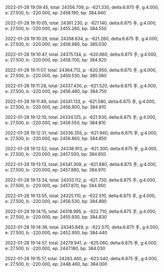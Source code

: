 2022-01-28 19:09:45, total: 24356.709, p: -621.330, delta:6.875 手, g:4.000, e: 27.500, b: -220.000, ep: 2458.190, bp: 384.940

2022-01-28 19:10:05, total: 24361.230, p: -621.140, delta:6.875 手, g:4.000, e: 27.500, b: -220.000, ep: 2455.260, bp: 384.550

2022-01-28 19:10:26, total: 24358.634, p: -621.260, delta:6.875 手, g:4.000, e: 27.500, b: -220.000, ep: 2458.980, bp: 385.030

2022-01-28 19:10:47, total: 24375.134, p: -620.660, delta:6.875 手, g:4.000, e: 27.500, b: -220.000, ep: 2458.700, bp: 384.920

2022-01-28 19:11:07, total: 24364.712, p: -620.950, delta:6.875 手, g:4.000, e: 27.500, b: -220.000, ep: 2459.530, bp: 385.060

2022-01-28 19:11:28, total: 24337.430, p: -621.520, delta:6.875 手, g:4.000, e: 27.500, b: -220.000, ep: 2456.480, bp: 384.750

2022-01-28 19:11:49, total: 24341.133, p: -621.580, delta:6.875 手, g:4.000, e: 27.500, b: -220.000, ep: 2456.900, bp: 384.810

2022-01-28 19:12:10, total: 24334.125, p: -621.930, delta:6.875 手, g:4.000, e: 27.500, b: -220.000, ep: 2456.550, bp: 384.810

2022-01-28 19:12:31, total: 24336.355, p: -621.940, delta:6.875 手, g:4.000, e: 27.500, b: -220.000, ep: 2456.860, bp: 384.850

2022-01-28 19:12:52, total: 24338.913, p: -621.300, delta:6.875 手, g:4.000, e: 27.500, b: -220.000, ep: 2457.500, bp: 384.850

2022-01-28 19:13:13, total: 24341.309, p: -621.880, delta:6.875 手, g:4.000, e: 27.500, b: -220.000, ep: 2457.880, bp: 384.970

2022-01-28 19:13:34, total: 24333.112, p: -621.730, delta:6.875 手, g:4.000, e: 27.500, b: -220.000, ep: 2457.870, bp: 384.950

2022-01-28 19:13:55, total: 24325.110, p: -622.510, delta:6.875 手, g:4.000, e: 27.500, b: -220.000, ep: 2456.530, bp: 384.880

2022-01-28 19:14:15, total: 24318.995, p: -622.710, delta:6.875 手, g:4.000, e: 27.500, b: -220.000, ep: 2455.930, bp: 384.830

2022-01-28 19:14:36, total: 24345.849, p: -622.570, delta:6.875 手, g:4.000, e: 27.500, b: -220.000, ep: 2452.950, bp: 384.440

2022-01-28 19:14:57, total: 24279.941, p: -625.060, delta:6.875 手, g:4.000, e: 27.500, b: -220.000, ep: 2447.180, bp: 384.030

2022-01-28 19:15:17, total: 24283.460, p: -623.540, delta:6.875 手, g:4.000, e: 27.500, b: -220.000, ep: 2448.460, bp: 384.000
